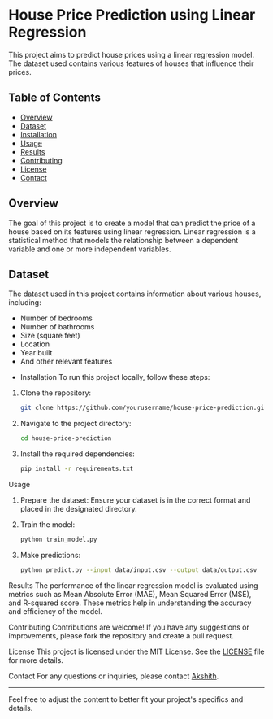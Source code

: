 

# House Price Prediction using Linear Regression

This project aims to predict house prices using a linear regression model. The dataset used contains various features of houses that influence their prices.

## Table of Contents
- [Overview](#overview)
- [Dataset](#dataset)
- [Installation](#installation)
- [Usage](#usage)
- [Results](#results)
- [Contributing](#contributing)
- [License](#license)
- [Contact](#contact)

## Overview
The goal of this project is to create a model that can predict the price of a house based on its features using linear regression. Linear regression is a statistical method that models the relationship between a dependent variable and one or more independent variables.

## Dataset
The dataset used in this project contains information about various houses, including:
- Number of bedrooms
- Number of bathrooms
- Size (square feet)
- Location
- Year built
- And other relevant features

* Installation
To run this project locally, follow these steps:

1. Clone the repository:
   ```bash
   git clone https://github.com/yourusername/house-price-prediction.git
   ```

2. Navigate to the project directory:
   ```bash
   cd house-price-prediction
   ```

3. Install the required dependencies:
   ```bash
   pip install -r requirements.txt
   ```

 Usage
1. Prepare the dataset:
   Ensure your dataset is in the correct format and placed in the designated directory.

2. Train the model:
   ```bash
   python train_model.py
   ```

3. Make predictions:
   ```bash
   python predict.py --input data/input.csv --output data/output.csv
   ```

Results
The performance of the linear regression model is evaluated using metrics such as Mean Absolute Error (MAE), Mean Squared Error (MSE), and R-squared score. These metrics help in understanding the accuracy and efficiency of the model.

Contributing
Contributions are welcome! If you have any suggestions or improvements, please fork the repository and create a pull request.

License
This project is licensed under the MIT License. See the [LICENSE](LICENSE) file for more details.

Contact
For any questions or inquiries, please contact [Akshith](macharlaakshith0413@gmail.com).

---

Feel free to adjust the content to better fit your project's specifics and details.
